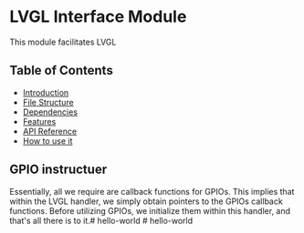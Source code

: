 # LVGL Interface Module

This module facilitates LVGL 

## Table of Contents

- [Introduction](#introduction)
- [File Structure](#file-structure)
- [Dependencies](#dependencies)
- [Features](#features)
- [API Reference](#api-reference)
- [How to use it](#how-to-use-it)



## GPIO instructuer 

Essentially, all we require are callback functions for GPIOs. This implies that within the LVGL handler, we simply obtain pointers to the GPIOs callback functions. Before utilizing GPIOs, we initialize them within this handler, and that's all there is to it.#   h e l l o - w o r l d  
 #   h e l l o - w o r l d  
 